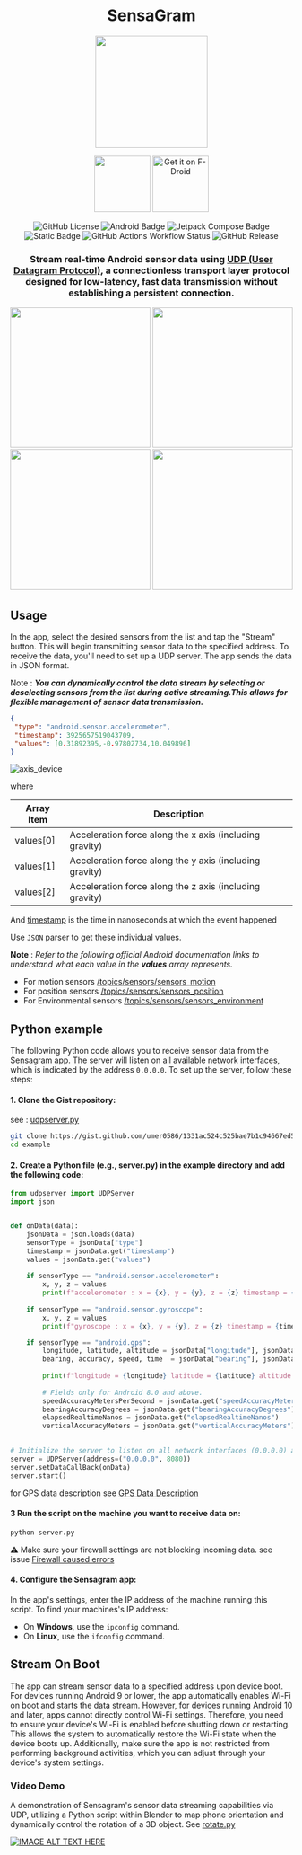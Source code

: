 <div align="center">
 
# SensaGram

 
<img src="https://github.com/umer0586/SensaGram/blob/main/app/src/main/ic_launcher-playstore.png" width="200">

[<img src="https://github.com/user-attachments/assets/0f628053-199f-4587-a5b2-034cf027fb99" height="100">](https://github.com/umer0586/SensaGram/releases) [<img src="https://fdroid.gitlab.io/artwork/badge/get-it-on.png" alt="Get it on F-Droid" height="100">](https://f-droid.org/packages/com.github.umer0586.sensagram/)

![GitHub License](https://img.shields.io/github/license/umer0586/SensaGram?style=for-the-badge) ![Android Badge](https://img.shields.io/badge/Android-5.0+-34A853?logo=android&logoColor=fff&style=for-the-badge) ![Jetpack Compose Badge](https://img.shields.io/badge/Jetpack%20Compose-4285F4?logo=jetpackcompose&logoColor=fff&style=for-the-badge) ![Static Badge](https://img.shields.io/badge/protocol-UDP-teal?style=for-the-badge) ![GitHub Actions Workflow Status](https://img.shields.io/github/actions/workflow/status/umer0586/SensaGram/build.yml?style=for-the-badge&logo=appveyor)
 ![GitHub Release](https://img.shields.io/github/v/release/umer0586/SensaGram?include_prereleases&style=for-the-badge)

### Stream real-time Android sensor data using [UDP (User Datagram Protocol)](https://en.wikipedia.org/wiki/User_Datagram_Protocol), a connectionless transport layer protocol designed for low-latency, fast data transmission without establishing a persistent connection.

<img src="https://github.com/user-attachments/assets/0f8476cd-add4-4f19-8124-64db871e2e9b" width="250">
<img src="https://github.com/user-attachments/assets/098bc959-ab34-449a-90d8-cdfdc1056e83" width="250">
<img src="https://github.com/user-attachments/assets/bab0c973-4f08-4bfc-bae9-ac8acf3202ae" width="250">
<img src="https://github.com/user-attachments/assets/54cb7935-4306-4c69-a6b6-24a195345a3a" width="250">

</div>

## Usage
In the app, select the desired sensors from the list and tap the "Stream" button. This will begin transmitting sensor data to the specified address. To receive the data, you'll need to set up a UDP server. The app sends the data in JSON format.

Note : _**You can dynamically control the data stream by selecting or deselecting sensors from the list during active streaming.This allows for flexible management of sensor data transmission.**_

```json
{
 "type": "android.sensor.accelerometer",
 "timestamp": 3925657519043709,
 "values": [0.31892395,-0.97802734,10.049896]
}
```

![axis_device](https://user-images.githubusercontent.com/35717992/179351418-bf3b511a-ebea-49bb-af65-5afd5f464e14.png)

where

| Array Item  | Description |
| ------------- | ------------- |
| values[0]  | Acceleration force along the x axis (including gravity)  |
| values[1]  | Acceleration force along the y axis (including gravity)  |
| values[2]  | Acceleration force along the z axis (including gravity)  |

And [timestamp](https://developer.android.com/reference/android/hardware/SensorEvent#timestamp) is the time in nanoseconds at which the event happened

Use `JSON` parser to get these individual values.

 
**Note** : *Refer to the following official Android documentation links to understand what each value in the **values** array represents.*
- For motion sensors [/topics/sensors/sensors_motion](https://developer.android.com/guide/topics/sensors/sensors_motion)
- For position sensors [/topics/sensors/sensors_position](https://developer.android.com/guide/topics/sensors/sensors_position)
- For Environmental sensors [/topics/sensors/sensors_environment](https://developer.android.com/guide/topics/sensors/sensors_environment)

## Python example

The following Python code allows you to receive sensor data from the Sensagram app. The server will listen on all available network interfaces, which is indicated by the address `0.0.0.0`. To set up the server, follow these steps:

#### 1. Clone the Gist repository:
see : [udpserver.py](https://gist.github.com/umer0586/1331ac524c525bae7b1c94667ed571de)
```bash
git clone https://gist.github.com/umer0586/1331ac524c525bae7b1c94667ed571de example
cd example
```

#### 2. Create a Python file (e.g., server.py) in the example directory and add the following code:

```python
from udpserver import UDPServer
import json


def onData(data):
    jsonData = json.loads(data)
    sensorType = jsonData["type"]
    timestamp = jsonData.get("timestamp")
    values = jsonData.get("values")
    
    if sensorType == "android.sensor.accelerometer":
        x, y, z = values
        print(f"accelerometer : x = {x}, y = {y}, z = {z} timestamp = {timestamp} ")
    
    if sensorType == "android.sensor.gyroscope":
        x, y, z = values
        print(f"gyroscope : x = {x}, y = {y}, z = {z} timestamp = {timestamp} ")

    if sensorType == "android.gps":
        longitude, latitude, altitude = jsonData["longitude"], jsonData["latitude"], jsonData["altitude"]
        bearing, accuracy, speed, time	= jsonData["bearing"], jsonData["accuracy"], jsonData["speed"], jsonData["time"]
        
        print(f"longitude = {longitude} latitude = {latitude} altitude = {altitude}")
        
        # Fields only for Android 8.0 and above.
        speedAccuracyMetersPerSecond = jsonData.get("speedAccuracyMetersPerSecond")
        bearingAccuracyDegrees = jsonData.get("bearingAccuracyDegrees")
        elapsedRealtimeNanos = jsonData.get("elapsedRealtimeNanos")
        verticalAccuracyMeters = jsonData.get("verticalAccuracyMeters")
                

# Initialize the server to listen on all network interfaces (0.0.0.0) and port 8080
server = UDPServer(address=("0.0.0.0", 8080))
server.setDataCallBack(onData)
server.start()

```
for GPS data description see [GPS Data Description](https://github.com/umer0586/SensaGram/wiki/GPS-Data-Description)

#### 3 Run the script on the machine you want to receive data on:
```bash
python server.py
```
⚠️ Make sure your firewall settings are not blocking incoming data. see issue [Firewall caused errors](https://github.com/umer0586/SensaGram/issues/6)  

#### 4. Configure the Sensagram app:
In the app's settings, enter the IP address of the machine running this script. To find your machines's IP address:
- On **Windows**, use the `ipconfig` command.
- On **Linux**, use the `ifconfig` command.

## Stream On Boot
The app can stream sensor data to a specified address upon device boot. For devices running Android 9 or lower, the app automatically enables Wi-Fi on boot and starts the data stream. However, for devices running Android 10 and later, apps cannot directly control Wi-Fi settings. Therefore, you need to ensure your device's Wi-Fi is enabled before shutting down or restarting. This allows the system to automatically restore the Wi-Fi state when the device boots up. Additionally, make sure the app is not restricted from performing background activities, which you can adjust through your device's system settings.

### Video Demo
A demonstration of Sensagram's sensor data streaming capabilities via UDP, utilizing a Python script within Blender to map phone orientation and dynamically control the rotation of a 3D object. See [rotate.py](https://gist.github.com/a5b1247b1999848fe16dda340335dfe6.git)

[![IMAGE ALT TEXT HERE](https://img.youtube.com/vi/IxHCX9Im31A/0.jpg)](https://www.youtube.com/watch?v=IxHCX9Im31A)



